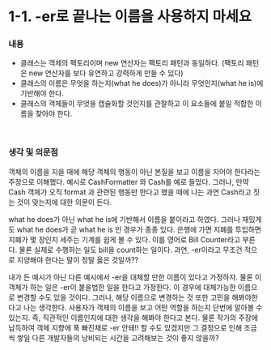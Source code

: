 # 1-1. -er로 끝나는 이름을 사용하지 마세요

### 내용 

* 클래스는 객체의 팩토리이며 new 연산자는 팩토리 패턴과 동일하다. (팩토리 패턴은 new 연산자를 보다 유연하고 강력하게 만들 수 있다)  
* 클래스의 이름은 무엇을 하는지(what he does)가 아니라 무엇인지(what he is)에 기반해야 한다.
* 클래스의 객체들이 무엇을 캡슐화할 것인지를 관찰하고 이 요소들에 붙일 적합한 이름을 찾아야 한다.

<br/>

### 생각 및 의문점

객체의 이름을 지을 때에 해당 객체의 행동이 아닌 본질을 보고 이름을 지어야 한다라는 주장으로 이해했다. 예시로 CashFormatter 와 Cash를 예로 들었다. 그러나, 만약 Cash 객체가 오직 format 과 관련된 행동만 한다고 했을 때에 나는 과연 Cash라고 짓는 것이 맞는지에 대한 의문이 든다.  

what he does가 아닌 what he is에 기반해서 이름을 붙이라고 하였다. 그러나 재밌게도 what he does가 곧 what he is 인 경우가 종종 있다. 은행에 가면 지폐를 투입하면 지폐가 몇 장인지 세주는 기계를 쉽게 볼 수 있다. 이를 영어로 Bill Counter라고 부른다. 물론 실제로 수행하는 일도 bill을 count하는 일이다. 과연, -er이라고 무조건 적으로 지양해야 한다는 말이 정말 옳은 것일까??  

내가 든 예시가 아닌 다른 예시에서 -er을 대체할 만한 이름이 있다고 가정하자. 물론 이 객체가 하는 일은 -er이 붙을법한 일을 한다고 가정한다. 이 경우에 대체가능한 이름으로 변경할 수도 있을 것이다. 그러나, 해당 이름으로 변경하는 것 또한 고민을 해봐야한다고 나는 생각한다. 사용자가 객체의 이름을 보고 어떤 역할을 하는지 단번에 알아볼 수 있는지. 즉, 직관적인 이름인지에 대한 생각을 해봐야 한다고 본다. 물론 작가의 주장에 납득하여 객체 지향에 푹 빠진채로 -er 안돼!! 할 수도 있겠지만 그 결정으로 인해 조금씩 쌓일 다른 개발자들의 낭비되는 시간을 고려해보는 것이 좋지 않을까?
